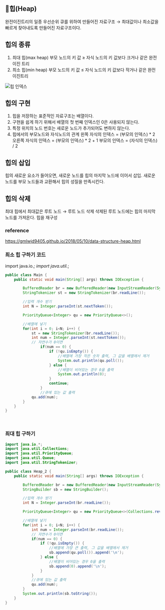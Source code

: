 ## 🦛힙(Heap)
완전이진트리의 일종
우선순위 큐를 위하여 만들어진 자료구조
→ 최대값이나 최소값을 빠르게 찾아내도록 만들어진 자료구조이다.
## 힙의 종류
1) 최대 힙(max heap)
부모 노드의 키 값 ≥ 자식 노드의 키 값보다 크거나 같은 완전 이진 트리
2) 최소 힙(min heap)
부모 노드의 키 값 ≤ 자식 노드의 키 값보다 작거나 같은 완전 이진트리

![힙 인덱스](https://github.com/Tech-Stack-Tree/Tech-Stack/assets/79103761/106f56e6-b455-4f0e-af49-ccde2cbe40ff)

## 힙의 구현
1) 힙을 저장하는 표준적인 자료구조는 배열이다. 
2) 구현을 쉽게 하기 위해서 배열의 첫 번째 인덱스인 0은 사용되지 않는다.
3) 특정 위치의 노드 번호는 새로운 노드가 추가되어도 변하지 않는다.
4) 힙에서의 부모노드와 자식노드의 관계 
왼쪽 자식의 인덱스 = (부모의 인덱스) * 2
오른쪽 자식의 인덱스 = (부모의 인덱스) * 2 + 1
부모의 인덱스 = (자식의 인덱스) / 2

## 힙의 삽입
힙의 새로운 요소가 들어오면, 새로운 노드를 힙의 마지막 노드에 이어서 삽입.
새로운 노드를 부모 노드들과 교환해서 힙의 성질을 만족시킨다.
## 힙의 삭제
최대 힙에서 최대값은 루트 노드
→ 루트 노드 삭제
삭제된 루트 노드에는 힙의 마지막 노드를 가져온다.
힙을 재구성

### reference
https://gmlwjd9405.github.io/2018/05/10/data-structure-heap.html


### 최소 힙 구하기 코드
import java.io.*;
import java.util.*;

```java
public class Main {
    public static void main(String[] args) throws IOException {

        BufferedReader br = new BufferedReader(new InputStreamReader(System.in));
        StringTokenizer st = new StringTokenizer(br.readLine());

        //입력 개수 받기
        int N = Integer.parseInt(st.nextToken());

        PriorityQueue<Integer> qu = new PriorityQueue<>();

        //배열에 넣기
        for(int i = 0; i<N; i++) {
            st = new StringTokenizer(br.readLine());
            int num = Integer.parseInt(st.nextToken());
            // 자연수가 0이면 
                if(num == 0) {
                    if (!qu.isEmpty()) {
                        //배열에 가장 작은 숫자 출력, 그 값을 배열에서 제거
                        System.out.println(qu.poll());
                    } else {
                        //배열이 비어있는 경우 0을 출력
                        System.out.println(0);
                    }
                    continue;
                }
                //큐에 있는 값 출력
            qu.add(num);
        }
    }
}
```
​
### 최대 힙 구하기

```java
import java.io.*;
import java.util.Collections;
import java.util.PriorityQueue;
import java.util.Queue;
import java.util.StringTokenizer;

public class Heap_2 {
    public static void main(String[] args) throws IOException {

        BufferedReader br = new BufferedReader(new InputStreamReader(System.in));
        StringBuilder sb = new StringBuilder();

        //입력 개수 받기
        int N = Integer.parseInt(br.readLine());

        PriorityQueue<Integer> qu = new PriorityQueue<>(Collections.reverseOrder());

        //배열에 넣기
        for(int i = 0; i<N; i++) {
            int num = Integer.parseInt(br.readLine());
            // 자연수가 0이면
            if(num == 0) {
                if (!qu.isEmpty()) {
                    //배열에 가장 큰 출력, 그 값을 배열에서 제거
                    sb.append(qu.poll()).append('\n');
                } else {
                    //배열이 비어있는 경우 0을 출력
                    sb.append(0).append('\n');
                }
            }
            //큐에 있는 값 출력
            qu.add(num);
        }
        System.out.println(sb.toString());
    }
}
```

